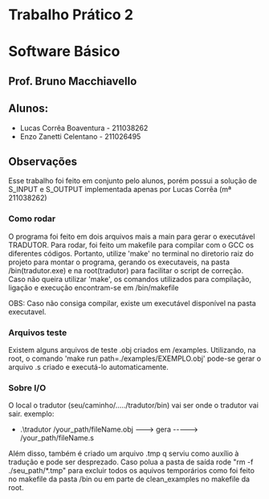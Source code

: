 # Trabalho Prático 2
# Software Básico
## Prof. Bruno Macchiavello
## Alunos:
- Lucas Corrêa Boaventura - 211038262
- Enzo Zanetti Celentano - 211026495

## Observações
Esse trabalho foi feito em conjunto pelo alunos, porém possui a solução de S_INPUT e S_OUTPUT implementada apenas por Lucas Corrêa (mª 211038262)

### Como rodar
O programa foi feito em dois arquivos mais a main para gerar o executável TRADUTOR.
Para rodar, foi feito um makefile para compilar com o GCC os diferentes códigos. Portanto, utilize 'make' no terminal no diretorio raiz do projeto para montar o programa, gerando os executaveis, na pasta /bin(tradutor.exe) e na root(tradutor) para facilitar o script de correção.
Caso não queira utilizar 'make', os comandos utilizados para compilação, ligação e execução encontram-se em /bin/makefile

OBS: Caso não consiga compilar, existe um executável disponível na pasta executavel.

### Arquivos teste
Existem alguns arquivos de teste .obj criados em /examples.
Utilizando, na root, o comando 'make run path=./examples/EXEMPLO.obj' pode-se gerar o arquivo .s criado e executá-lo automaticamente.

### Sobre I/O
O local o tradutor (seu/caminho/...../tradutor/bin) vai ser onde o tradutor vai sair.
exemplo:
- .\tradutor /your_path/fileName.obj ---> gera -----> /your_path/fileName.s

Além disso, também é criado um arquivo .tmp q serviu como auxílio à tradução e pode ser desprezado. Caso polua a pasta de saída rode "rm -f ./seu_path/*.tmp" para excluir todos os aquivos temporários como foi feito no makefile da pasta /bin ou em parte de clean_examples no makefile da root.